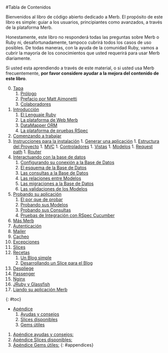 #Tabla de Contenidos

<div id="intro">
	<p>Bienvenidos al libro de código abierto dedicado a Merb. El propósito de este libro es simple: guiar a los usuarios, principiantes como avanzados, a través de la plataforma Merb.</p>
	<p>Honestamente, este libro no responderá todas las preguntas sobre Merb o Ruby ni, desafortunadamente, tampoco cubrirá todos los casos de uso posibles. De todas maneras, con la ayuda de la comunidad Ruby, vamos a cubrir la mayoría de los conocimientos que usted requerirá para usar Merb diariamente.</p>
	<p>Si usted esta aprendiendo a través de este material, o si usted usa Merb frecuentemente, <strong>por favor considere ayudar a la mejora del contenido de este libro</strong>.</p>
</div>

0. [Tapa](/es/front-matter)
	1. [Prólogo](/es/front-matter/foreword)
	2. [Prefacio por Matt Aimonetti](/es/front-matter/preface)
	3. [Colaboradores](/es/front-matter/contributors)
1. [Introducción](/es/introduction)
	1. [El Lenguaje Ruby](/es/introduction/ruby)
	2. [La plataforma de Web Merb](/es/introduction/merb)
	3. [DataMapper ORM](/es/introduction/datamapper)
	4. [La plataforma de pruebas RSpec](/es/introduction/rspec)
2. [Comenzando a trabajar](/es/getting-started)
  1. [Instrucciones para la instalación](/es/getting-started/install-instructions)
	1. [Generar una aplicación](/es/getting-started/generate-an-application)
	1. [Estructura del Proyecto](/es/getting-started/project-structure)
	1. [MVC](/es/getting-started/mvc)
	1. [Controladores](/es/getting-started/controllers)
	1. [Vistas](/es/getting-started/views)
	1. [Modelos](/es/getting-started/models)
	1. [Request path](/es/getting-started/request-path)
	1. [Router](/es/getting-started/router)
3. [Interactuando con la base de datos](/es/interacting-with-the-database)
	1. [Configurando su conexión a la Base de Datos](/es/interacting-with-the-database/dm-setting-up)
	1. [El esquema de la Base de Datos](/es/interacting-with-the-database/dm-schema)
	1. [Las consultas a la Base de Datos](/es/interacting-with-the-database/dm-queries)
	1. [Las relaciones entre Modelos](/es/interacting-with-the-database/dm-relationships)
	1. [Las migraciones a la Base de Datos](/es/interacting-with-the-database/dm-migrations)
	1. [Las validaciones de los Modelos](/es/interacting-with-the-database/dm-validations)
4. [Probando su aplicación](/es/testing-your-application)
	1. [El por que de probar](/es/testing-your-application/why)
	1. [Probando sus Modelos](/es/testing-your-application/models)
	1. [Probando sus Consultas](/es/testing-your-application/requests)
	1. [Pruebas de Integración con RSpec Cucumber](/es/testing-your-application/cucumber)
5. [Más Merb](/es/merb-more)
  1. [Autenticación](/es/merb-more/authentication)
  1. [Mailer](/es/merb-more/mailer)
  1. [Cacheo](/es/merb-more/caching)
  1. [Excepciones](/es/merb-more/exceptions)
  1. [Slices](/es/merb-more/exceptions)
6. [Recetas](/es/recipes)
	1. [Un Blog simple](/es/recipes/simple-blog)
	1. [Desarrollando un Slice para el Blog](/es/recipes/blog-slice)
7. [Despliege](/es/deployment)
  1. [Passenger](/es/deployment/passenger)
  1. [Nginx](/es/deployment/nginx)
  1. [JRuby y Glassfish](/es/deployment/jruby)
  1. [Liando su aplicación Merb](/es/deployment/bundle)

{: #toc}

* [Apéndice](/es/appendix)
  1. [Ayudas y consejos](/es/appendix/hints-tips)
  1. [Slices disponibles](/es/appendix/slices)
  1. [Gems útiles](/es/appendix/gems)

1. [Apéndice ayudas y consejos:](/es/appendix/hints-tips)
1. [Apéndice Slices disponibles:](/es/appendix/slices)
1. [Apéndice Gems útiles:](/es/appendix/gems)
{: #appendices}

